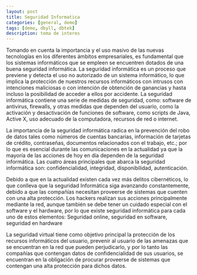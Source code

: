 ```yaml
---
layout: post
title: Seguridad Informatica
categories: [general, demo]
tags: [demo, dbyll, dbtek]
description: tema de interes
---
```



Tomando en cuenta la importancia y el uso masivo de las nuevas tecnologías en los diferentes ámbitos empresariales, es fundamental que los sistemas informáticos que se empleen se encuentren dotados de una buena seguridad informática. La seguridad informática es un proceso que previene y detecta el uso no autorizado de un sistema informático, lo que implica la protección de nuestros recursos informáticos con intrusos con intenciones maliciosas o con intención de obtención de ganancias y hasta incluso la posibilidad de acceder a ellos por accidente. La seguridad informática contiene una serie de medidas de seguridad, como: software de antivirus, firewalls, y otras medidas que dependen del usuario, como la activación y desactivación de funciones de software, como scripts de Java, Active X, uso adecuado de la computadora, recursos de red o internet.


La importancia de la seguridad informática radica en la prevención del robo de datos tales como números de cuentas bancarias, información de tarjetas de crédito, contraseñas, documentos relacionados con el trabajo, etc.; por lo que es esencial durante las comunicaciones en la actualidad ya que la mayoría de las acciones de hoy en día dependen de la seguridad informática. Las cuatro áreas principales que abarca la seguridad informática son: confidencialidad, integridad, disponibilidad, autenticación.


Debido a que en la actualidad existen cada vez más delitos cibernéticos, lo que conlleva que la seguridad Informática siga avanzando constantemente, debido a que las compañías necesitan proveerse de sistemas que cuenten con una alta protección. Los hackers realizan sus acciones principalmente mediante la red, aunque también se debe tener un cuidado especial con el software y el hardware, por lo que existe seguridad informática para cada uno de estos elementos: Seguridad online, seguridad en software, seguridad en hardware


La seguridad virtual tiene como objetivo principal la protección de los recursos informáticos del usuario, prevenir al usuario de las amenazas que se encuentran en la red que pueden perjudicarlo, y por lo tanto las compañías que contengan datos de confidencialidad de sus usuarios, se encuentran en la obligación de procurar proveerse de sistemas que contengan una alta protección para dichos datos.
